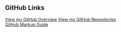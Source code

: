 ## GitHub Links

[View my GitHub Overview](https://github.com/ismccarthy)
[View my GitHub Repositories](https://github.com/ismccarthy?tab=repositories)
<br>
[GitHub Markup Guide](https://guides.github.com/features/mastering-markdown/)
